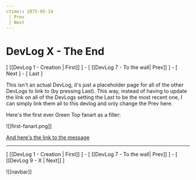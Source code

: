 ```yaml
---
ctime:: 2075-05-14
 | Prev
 | Next
---
```


# DevLog X - The End

\[ [[DevLog 1 - Creation | First]] \] - \[ [[DevLog 7 - To the wall| Prev]] \] - \[ Next \] - \[ Last \] 


This isn't an actual DevLog, it's just a placeholder page for all of the other DevLogs to link to (by pressing Last). This way, instead of having to update the link on all of the DevLogs setting the Last to be the most recent one, I can simply link them all to this devlog and only change the Prev here.

Here's the first ever Green Top fanart as a filler:

![[first-fanart.png]]

[And here's the link to the message](https://discord.com/channels/994364015738359808/994369887491346452/1202669231867433001)


---

\[ [[DevLog 1 - Creation | First]] \] - \[ [[DevLog 7 - To the wall| Prev]] \] - \[ [[DevLog 9 - X | Next]] \]

![[navbar]]